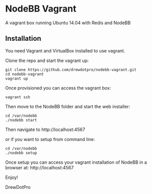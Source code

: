 NodeBB Vagrant
===================

A vagrant box running Ubuntu 14.04 with Redis and NodeBB

Installation
-------------
You need Vagrant and VirtualBox installed to use vagrant.

Clone the repo and start the vagrant up:
```
git clone https://github.com/drewdotpro/nodebb-vagrant.git
cd nodebb-vagrant
vagrant up
```

Once provisioned you can access the vagrant box:
```
vagrant ssh
```
Then move to the NodeBB folder and start the web installer:
```
cd /var/nodebb
./nodebb start
```
 Then navigate to http://localhost:4567

or if you want to setup from command line:
```
cd /var/nodebb
./nodebb setup
```
Once setup you can access your vagrant installation of NodeBB in a browser at:
http://localhost:4567

Enjoy!

DrewDotPro